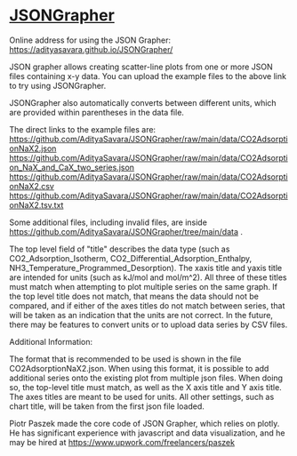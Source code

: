 # [JSONGrapher]()

Online address for using the JSON Grapher: 
https://adityasavara.github.io/JSONGrapher/

JSON grapher allows creating scatter-line plots from one or more JSON files containing x-y data.
You can upload the example files to the above link to try using JSONGrapher.

JSONGrapher also automatically converts between different units, which are provided within parentheses in the data file.

The direct links to the example files are:  
 https://github.com/AdityaSavara/JSONGrapher/raw/main/data/CO2AdsorptionNaX2.json
 https://github.com/AdityaSavara/JSONGrapher/raw/main/data/CO2Adsorption_NaX_and_CaX_two_series.json
 https://github.com/AdityaSavara/JSONGrapher/raw/main/data/CO2AdsorptionNaX2.csv
 https://github.com/AdityaSavara/JSONGrapher/raw/main/data/CO2AdsorptionNaX2.tsv.txt

Some additional files, including invalid files, are inside https://github.com/AdityaSavara/JSONGrapher/tree/main/data .

The top level field of "title" describes the data type (such as CO2_Adsorption_Isotherm, CO2_Differential_Adsorption_Enthalpy, NH3_Temperature_Programmed_Desorption). The xaxis title and yaxis title are intended for units (such as kJ/mol and  mol/m^2).  All three of these titles must match when attempting to plot multiple series on the same graph. If the top level title does not match, that means the data should not be compared, and if either of the axes titles do not match between series, that will be taken as an indication that the units are not correct. In the future, there may be features to convert units or to upload data series by CSV files.

Additional Information:

The format that is recommended to be used is shown in the file CO2AdsorptionNaX2.json. When using this format, it is possible to add additional series onto the existing plot from multiple json files.  When doing so, the top-level title must match, as well as the X axis title and Y axis title. The axes titles are meant to be used for units. All other settings, such as chart title, will be taken from the first json file loaded.

Piotr Paszek made the core code of JSON Grapher, which relies on plotly.  He has significant experience with javascript and data visualization, and he may be hired at https://www.upwork.com/freelancers/paszek
